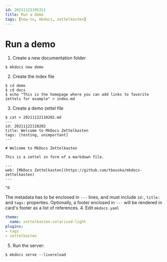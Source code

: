 ```yaml
---
id: 20211122195311
title: Run a demo
tags: [how-to, mkdocs, zettelkasten]
---
```


# Run a demo

1. Create a new documentation folder
```shell
$ mkdocs new demo
```
2. Create the index file
```shell
$ cd demo
$ cd docs
$ echo "This is the homepage where you can add links to favorite zettels for example" > index.md
```
3. Create a demo zettel file
```shell
$ cat > 20211122110202.md
---
id: 20211122110202
title: Welcome to MkDocs Zettelkasten
tags: [testing, unimportant]
---

# Welcome to MkDocs Zettelkasten

This is a zettel in form of a markdown file.

---
web: [MkDocs Zettelkasten](https://github.com/tbouska/mkdocs-zettelkasten)
---

^D
```
The metadata has to be enclosed in `---` lines, and must include `id:`, `title:` and `tags:` properties. Optionally, a footer enclosed in `---` will be rendered in card's footer as a list of references.
4. Edit `mkdocs.yaml`
```yaml
theme:
  name: zettelkasten-solarized-light
plugins:
- tags
- zettelkasten
```
5. Run the server:
```shell
$ mkdocs serve --livereload
```
